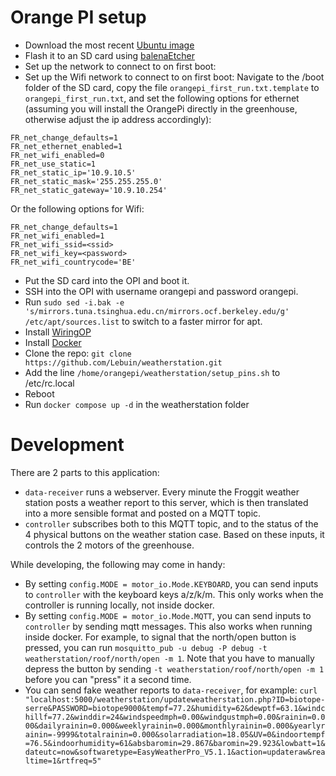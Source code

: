 # Orange PI setup

* Download the most recent [Ubuntu image](https://drive.google.com/drive/folders/1KzyzyByev-fpZat7yvgYz1omOqFFqt1k)
* Flash it to an SD card using [balenaEtcher](https://etcher.balena.io/#download-etcher)
* Set up the network to connect to on first boot:
* Set up the Wifi network to connect to on first boot: Navigate to the /boot folder of the SD card, copy the file `orangepi_first_run.txt.template` to `orangepi_first_run.txt`, and set the following options for ethernet (assuming you will install the OrangePi directly in the greenhouse, otherwise adjust the ip address accordingly):

```
FR_net_change_defaults=1
FR_net_ethernet_enabled=1
FR_net_wifi_enabled=0
FR_net_use_static=1
FR_net_static_ip='10.9.10.5'
FR_net_static_mask='255.255.255.0'
FR_net_static_gateway='10.9.10.254'
```

Or the following options for Wifi:

```
FR_net_change_defaults=1
FR_net_wifi_enabled=1
FR_net_wifi_ssid=<ssid>
FR_net_wifi_key=<password>
FR_net_wifi_countrycode='BE'
```

* Put the SD card into the OPI and boot it.
* SSH into the OPI with username orangepi and password orangepi.
* Run `sudo sed -i.bak -e 's/mirrors.tuna.tsinghua.edu.cn/mirrors.ocf.berkeley.edu/g' /etc/apt/sources.list` to switch to a faster mirror for apt.
* Install [WiringOP](https://github.com/orangepi-xunlong/wiringOP)
* Install [Docker](https://docs.docker.com/engine/install/ubuntu/)
* Clone the repo: `git clone https://github.com/Lebuin/weatherstation.git`
* Add the line `/home/orangepi/weatherstation/setup_pins.sh` to /etc/rc.local
* Reboot
* Run `docker compose up -d` in the weatherstation folder


# Development

There are 2 parts to this application:

* `data-receiver` runs a webserver. Every minute the Froggit weather station posts a weather report to this server, which is then translated into a more sensible format and posted on a MQTT topic.
* `controller` subscribes both to this MQTT topic, and to the status of the 4 physical buttons on the weather station case. Based on these inputs, it controls the 2 motors of the greenhouse.

While developing, the following may come in handy:

* By setting `config.MODE = motor_io.Mode.KEYBOARD`, you can send inputs to `controller` with the keyboard keys a/z/k/m. This only works when the controller is running locally, not inside docker.
* By setting `config.MODE = motor_io.Mode.MQTT`, you can send inputs to `controller` by sending mqtt messages. This also works when running inside docker. For example, to signal that the north/open button is pressed, you can run `mosquitto_pub -u debug -P debug -t weatherstation/roof/north/open -m 1`. Note that you have to manually depress the button by sending `-t weatherstation/roof/north/open -m 1` before you can "press" it a second time.
* You can send fake weather reports to `data-receiver`, for example: `curl "localhost:5000/weatherstation/updateweatherstation.php?ID=biotope-serre&PASSWORD=biotope9000&tempf=77.2&humidity=62&dewptf=63.1&windchillf=77.2&winddir=24&windspeedmph=0.00&windgustmph=0.00&rainin=0.000&dailyrainin=0.000&weeklyrainin=0.000&monthlyrainin=0.000&yearlyrainin=-9999&totalrainin=0.000&solarradiation=18.05&UV=0&indoortempf=76.5&indoorhumidity=61&absbaromin=29.867&baromin=29.923&lowbatt=1&dateutc=now&softwaretype=EasyWeatherPro_V5.1.1&action=updateraw&realtime=1&rtfreq=5"`
